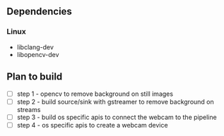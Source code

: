## Dependencies
### Linux
- libclang-dev
- libopencv-dev

## Plan to build
- [ ] step 1 - opencv to remove background on still images
- [ ] step 2 - build source/sink with gstreamer to remove background on streams
- [ ] step 3 - build os specific apis to connect the webcam to the pipeline
- [ ] step 4 - os specific apis to create a webcam device